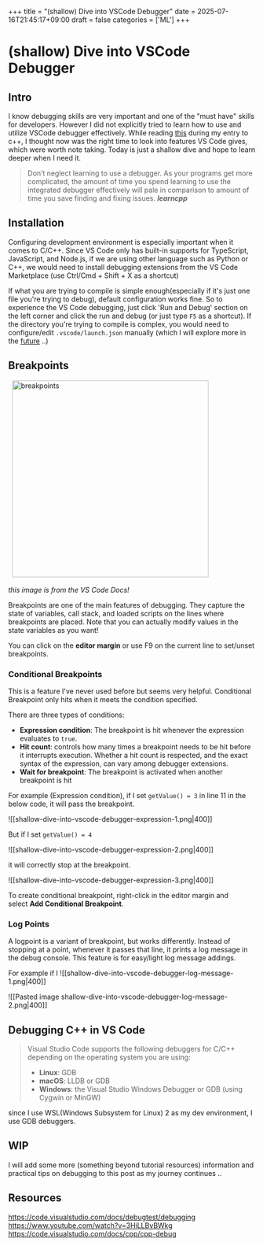 +++
title = "(shallow) Dive into VSCode Debugger"
date = 2025-07-16T21:45:17+09:00
draft = false
categories = ['ML']
+++

# (shallow) Dive into VSCode Debugger


## Intro

I know debugging skills are very important and one of the "must have" skills for developers. However I did not explicitly tried to learn how to use and utilize VSCode debugger effectively. While reading [this](https://www.learncpp.com/cpp-tutorial/using-an-integrated-debugger-stepping/) during my entry to c++, I thought now was the right time to look into features VS Code gives, which were worth note taking. Today is just a shallow dive and hope to learn deeper when I need it.

>Don’t neglect learning to use a debugger. As your programs get more complicated, the amount of time you spend learning to use the integrated debugger effectively will pale in comparison to amount of time you save finding and fixing issues.
>***learncpp***

## Installation

Configuring development environment is especially important when it comes to C/C++. Since VS Code only has built-in supports for TypeScript, JavaScript, and Node.js, if we are using other language such as Python or C++, we would need to install debugging extensions from the VS Code Marketplace (use Ctrl/Cmd + Shift + X as a shortcut)

If what you are trying to compile is simple enough(especially if it's just one file you're trying to debug), default configuration works fine. So to experience the VS Code debugging, just click 'Run and Debug' section on the left corner and click the run and debug (or just type `F5` as a shortcut). If the directory you're trying to compile is complex, you would need to configure/edit `.vscode/launch.json` manually (which I will explore more in the [future](https://code.visualstudio.com/docs/debugtest/debugging-configuration) ..)


## Breakpoints

  <img src="/attachments/breakpoints.png" width="400" alt="breakpoints">

*this image is from the VS Code Docs!*

Breakpoints are one of the main features of debugging. They capture the state of variables, call stack, and loaded scripts on the lines where breakpoints are placed.
Note that you can actually modify values in the state variables as you want!

You can click on the **editor margin** or use F9 on the current line to set/unset breakpoints.


### Conditional Breakpoints

This is a feature I've never used before but seems very helpful. Conditional Breakpoint only hits when it meets the condition specified.

There are three types of conditions:
- **Expression condition**: The breakpoint is hit whenever the expression evaluates to `true`.
- **Hit count**: controls how many times a breakpoint needs to be hit before it interrupts execution. Whether a hit count is respected, and the exact syntax of the expression, can vary among debugger extensions.
- **Wait for breakpoint**: The breakpoint is activated when another breakpoint is hit

For example (Expression condition), if I set `getValue() = 3` in line 11 in the below code, it will pass the breakpoint.

![[shallow-dive-into-vscode-debugger-expression-1.png|400]]

But if I set `getValue() = 4` 

![[shallow-dive-into-vscode-debugger-expression-2.png|400]]

it will correctly stop at the breakpoint.

![[shallow-dive-into-vscode-debugger-expression-3.png|400]]

To create conditional breakpoint, right-click in the editor margin and select **Add Conditional Breakpoint**.


### Log Points

A logpoint is a variant of breakpoint, but works differently. Instead of stopping at a point, whenever it passes that line, it prints a log message in the debug console.
This feature is for easy/light log message addings.

For example if I 
![[shallow-dive-into-vscode-debugger-log-message-1.png|400]]

![[Pasted image shallow-dive-into-vscode-debugger-log-message-2.png|400]]



## Debugging C++ in VS Code

> Visual Studio Code supports the following debuggers for C/C++ depending on the operating system you are using:
> - **Linux**: GDB
> - **macOS**: LLDB or GDB
> - **Windows**: the Visual Studio Windows Debugger or GDB (using Cygwin or MinGW)

since I use WSL(Windows Subsystem for Linux) 2 as my dev environment, I use GDB debuggers.


## WIP

I will add some more (something beyond tutorial resources) information and practical tips on debugging to this post as my journey continues ..

## Resources
https://code.visualstudio.com/docs/debugtest/debugging
https://www.youtube.com/watch?v=3HiLLByBWkg
https://code.visualstudio.com/docs/cpp/cpp-debug